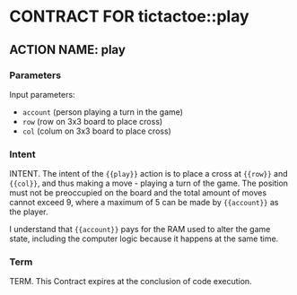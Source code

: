 # CONTRACT FOR tictactoe::play

## ACTION NAME: play

### Parameters
Input parameters:

* `account` (person playing a turn in the game)
* `row` (row on 3x3 board to place cross)
* `col` (colum on 3x3 board to place cross)

### Intent
INTENT. The intent of the `{{play}}` action is to place a cross at `{{row}}` and `{{col}}`, and thus making a move - playing a turn of the game. The position must not be preoccupied on the board and the total amount of moves cannot exceed 9, where a maximum of 5 can be made by `{{account}}` as the player.

I understand that `{{account}}` pays for the RAM used to alter the game state, including the computer logic because it happens at the same time.

### Term
TERM. This Contract expires at the conclusion of code execution.
